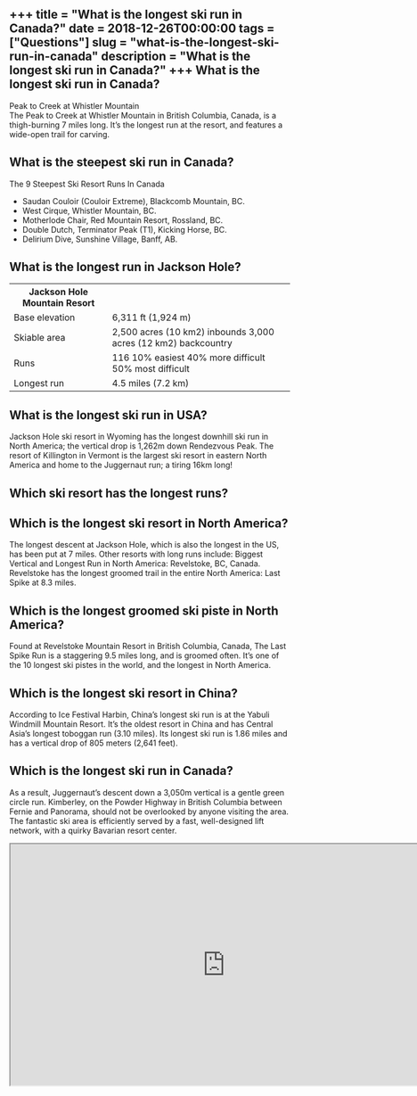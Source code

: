 +++
title = "What is the longest ski run in Canada?"
date = 2018-12-26T00:00:00
tags = ["Questions"]
slug = "what-is-the-longest-ski-run-in-canada"
description = "What is the longest ski run in Canada?"
+++
What is the longest ski run in Canada?
--------------------------------------

Peak to Creek at Whistler Mountain  
The Peak to Creek at Whistler Mountain in British Columbia, Canada, is a thigh-burning 7 miles long. It’s the longest run at the resort, and features a wide-open trail for carving.

What is the steepest ski run in Canada?
---------------------------------------

The 9 Steepest Ski Resort Runs In Canada

- Saudan Couloir (Couloir Extreme), Blackcomb Mountain, BC.
- West Cirque, Whistler Mountain, BC.
- Motherlode Chair, Red Mountain Resort, Rossland, BC.
- Double Dutch, Terminator Peak (T1), Kicking Horse, BC.
- Delirium Dive, Sunshine Village, Banff, AB.

What is the longest run in Jackson Hole?
----------------------------------------

<table><tr><th>Jackson Hole Mountain Resort</th></tr><tr><td>Base elevation</td><td>6,311 ft (1,924 m)</td></tr><tr><td>Skiable area</td><td>2,500 acres (10 km2) inbounds 3,000 acres (12 km2) backcountry</td></tr><tr><td>Runs</td><td>116 10% easiest 40% more difficult 50% most difficult</td></tr><tr><td>Longest run</td><td>4.5 miles (7.2 km)</td></tr></table>

What is the longest ski run in USA?
-----------------------------------

Jackson Hole ski resort in Wyoming has the longest downhill ski run in North America; the vertical drop is 1,262m down Rendezvous Peak. The resort of Killington in Vermont is the largest ski resort in eastern North America and home to the Juggernaut run; a tiring 16km long!

Which ski resort has the longest runs?
--------------------------------------

Which is the longest ski resort in North America?
-------------------------------------------------

The longest descent at Jackson Hole, which is also the longest in the US, has been put at 7 miles. Other resorts with long runs include: Biggest Vertical and Longest Run in North America: Revelstoke, BC, Canada. Revelstoke has the longest groomed trail in the entire North America: Last Spike at 8.3 miles.

Which is the longest groomed ski piste in North America?
--------------------------------------------------------

Found at Revelstoke Mountain Resort in British Columbia, Canada, The Last Spike Run is a staggering 9.5 miles long, and is groomed often. It’s one of the 10 longest ski pistes in the world, and the longest in North America.

Which is the longest ski resort in China?
-----------------------------------------

According to Ice Festival Harbin, China’s longest ski run is at the Yabuli Windmill Mountain Resort. It’s the oldest resort in China and has Central Asia’s longest toboggan run (3.10 miles). Its longest ski run is 1.86 miles and has a vertical drop of 805 meters (2,641 feet).

Which is the longest ski run in Canada?
---------------------------------------

As a result, Juggernaut’s descent down a 3,050m vertical is a gentle green circle run. Kimberley, on the Powder Highway in British Columbia between Fernie and Panorama, should not be overlooked by anyone visiting the area. The fantastic ski area is efficiently served by a fast, well-designed lift network, with a quirky Bavarian resort center.

<iframe allow="accelerometer; autoplay; clipboard-write; encrypted-media; gyroscope; picture-in-picture" allowfullscreen="" class="__youtube_prefs__  epyt-is-override  no-lazyload" data-no-lazy="1" data-origheight="433" data-origwidth="770" data-skipgform_ajax_framebjll="" height="433" id="_ytid_92664" loading="lazy" src="https://www.youtube.com/embed/w0153_I56N8?enablejsapi=1&autoplay=0&cc_load_policy=0&cc_lang_pref=&iv_load_policy=1&loop=0&modestbranding=0&rel=1&fs=1&playsinline=0&autohide=2&theme=dark&color=red&controls=1&" title="YouTube player" width="770"></iframe>